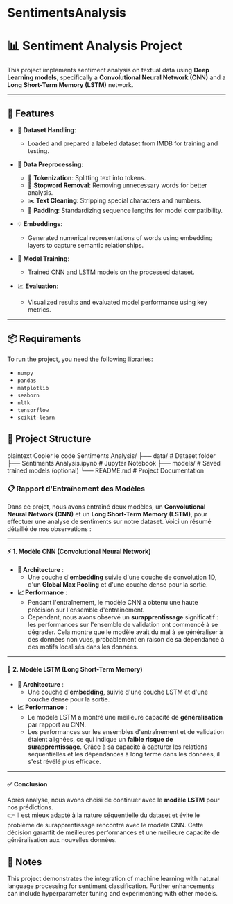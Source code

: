 # SentimentsAnalysis
# 📊 Sentiment Analysis Project  

This project implements sentiment analysis on textual data using <b>Deep Learning models</b>, specifically a **Convolutional Neural Network (CNN)** and a **Long Short-Term Memory (LSTM)** network.  

---

## 🌟 Features  

- 📂 **Dataset Handling**:  
  - Loaded and prepared a labeled dataset from IMDB for training and testing. 

- 🔄 **Data Preprocessing**:  
  - 📝 **Tokenization**: Splitting text into tokens.  
  - 🛑 **Stopword Removal**: Removing unnecessary words for better analysis.  
  - ✂️ **Text Cleaning**: Stripping special characters and numbers.  
  - 📏 **Padding**: Standardizing sequence lengths for model compatibility.  

- 💡 **Embeddings**:  
  - Generated numerical representations of words using embedding layers to capture semantic relationships.  

- 🧠 **Model Training**:  
  - Trained CNN and LSTM models on the processed dataset.  

- 📈 **Evaluation**:  
  - Visualized results and evaluated model performance using key metrics.  

---

## 📦 Requirements  

To run the project, you need the following libraries:  

- `numpy`  
- `pandas`  
- `matplotlib`  
- `seaborn`  
- `nltk`  
- `tensorflow`  
- `scikit-learn`  

## 📂 Project Structure
plaintext
Copier le code
Sentiments Analysis/
├── data/                    # Dataset folder
├── Sentiments Analysis.ipynb # Jupyter Notebook
├── models/                  # Saved trained models (optional)
└── README.md                # Project Documentation

### 📋 **Rapport d'Entraînement des Modèles**

Dans ce projet, nous avons entraîné deux modèles, un **Convolutional Neural Network (CNN)** et un **Long Short-Term Memory (LSTM)**, pour effectuer une analyse de sentiments sur notre dataset. Voici un résumé détaillé de nos observations :  

---

#### ⚡ **1. Modèle CNN (Convolutional Neural Network)**  
- **🔧 Architecture** :  
  - Une couche d'**embedding** suivie d'une couche de convolution 1D, d'un **Global Max Pooling** et d'une couche dense pour la sortie.  
- **📈 Performance** :  
  - Pendant l'entraînement, le modèle CNN a obtenu une haute précision sur l'ensemble d'entraînement.  
  - Cependant, nous avons observé un **surapprentissage** significatif : les performances sur l'ensemble de validation ont commencé à se dégrader. Cela montre que le modèle avait du mal à se généraliser à des données non vues, probablement en raison de sa dépendance à des motifs localisés dans les données.  

---

#### 🌊 **2. Modèle LSTM (Long Short-Term Memory)**  
- **🔧 Architecture** :  
  - Une couche d'**embedding**, suivie d'une couche LSTM et d'une couche dense pour la sortie.  
- **📈 Performance** :  
  - Le modèle LSTM a montré une meilleure capacité de **généralisation** par rapport au CNN.  
  - Les performances sur les ensembles d'entraînement et de validation étaient alignées, ce qui indique un **faible risque de surapprentissage**. Grâce à sa capacité à capturer les relations séquentielles et les dépendances à long terme dans les données, il s'est révélé plus efficace.  

---

#### ✅ **Conclusion**  
Après analyse, nous avons choisi de continuer avec le **modèle LSTM** pour nos prédictions.  
👉 Il est mieux adapté à la nature séquentielle du dataset et évite le problème de surapprentissage rencontré avec le modèle CNN. Cette décision garantit de meilleures performances et une meilleure capacité de généralisation aux nouvelles données.  

## **📝 Notes**
This project demonstrates the integration of machine learning with natural language processing for sentiment classification. Further enhancements can include hyperparameter tuning and experimenting with other models.
